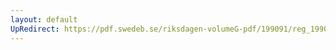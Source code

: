 ```yaml
---
layout: default
UpRedirect: https://pdf.swedeb.se/riksdagen-volumeG-pdf/199091/reg_199091/reg_199091_0032.pdf
---
```

